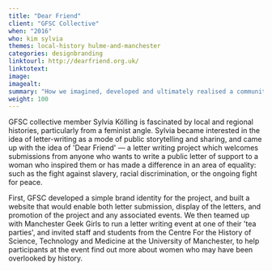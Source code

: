 ```yaml
---
title: "Dear Friend"
client: "GFSC Collective"
when: "2016"
who: kim sylvia
themes: local-history hulme-and-manchester
categories: designbranding
linktourl: http://dearfriend.org.uk/
linktotext:
image:
imagealt:
summary: "How we imagined, developed and ultimately realised a community-led project aimed at celebrating women in public life and telling the stories of past struggles for liberation."
weight: 100
---
```


GFSC collective member Sylvia Kölling is fascinated by local and regional histories, particularly from a feminist angle. Sylvia became interested in the idea of letter-writing as a mode of public storytelling and sharing, and came up with the idea of 'Dear Friend' — a letter writing project which welcomes submissions from anyone who wants to write a public letter of support to a woman who inspired them or has made a difference in an area of equality: such as the fight against slavery, racial discrimination, or the ongoing fight for peace.

First, GFSC developed a simple brand identity for the project, and built a website that would enable both letter submission, display of the letters, and promotion of the project and any associated events. We then teamed up with Manchester Geek Girls to run a letter writing event at one of their 'tea parties', and invited staff and students from the Centre For the History of Science, Technology and Medicine at the University of Manchester, to help participants at the event find out more about women who may have been overlooked by history.
